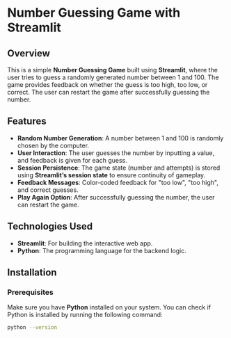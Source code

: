 # Number Guessing Game with Streamlit

## Overview
This is a simple **Number Guessing Game** built using **Streamlit**, where the user tries to guess a randomly generated number between 1 and 100. The game provides feedback on whether the guess is too high, too low, or correct. The user can restart the game after successfully guessing the number.

## Features
- **Random Number Generation**: A number between 1 and 100 is randomly chosen by the computer.
- **User Interaction**: The user guesses the number by inputting a value, and feedback is given for each guess.
- **Session Persistence**: The game state (number and attempts) is stored using **Streamlit’s session state** to ensure continuity of gameplay.
- **Feedback Messages**: Color-coded feedback for "too low", "too high", and correct guesses.
- **Play Again Option**: After successfully guessing the number, the user can restart the game.

## Technologies Used
- **Streamlit**: For building the interactive web app.
- **Python**: The programming language for the backend logic.

## Installation

### Prerequisites
Make sure you have **Python** installed on your system. You can check if Python is installed by running the following command:

```bash
python --version
